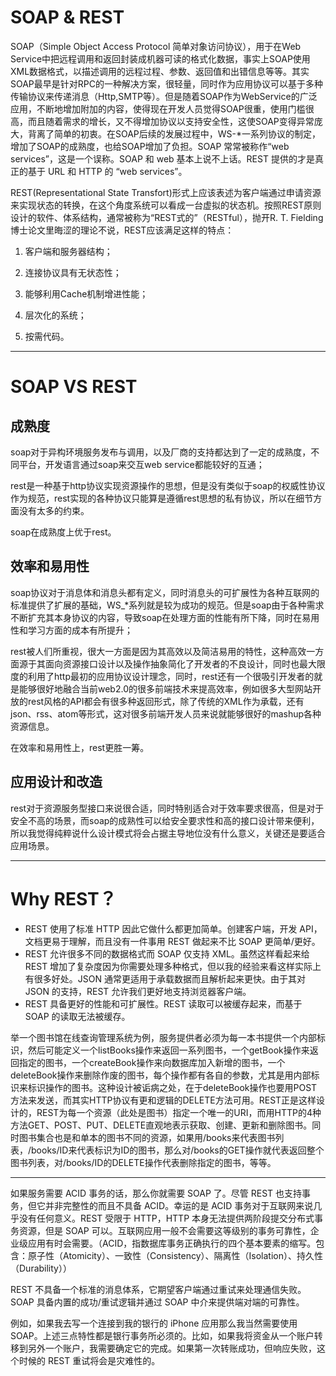 # SOAP & REST
SOAP（Simple Object Access Protocol 简单对象访问协议），用于在Web Service中把远程调用和返回封装成机器可读的格式化数据，事实上SOAP使用XML数据格式，以描述调用的远程过程、参数、返回值和出错信息等等。其实SOAP最早是针对RPC的一种解决方案，很轻量，同时作为应用协议可以基于多种传输协议来传递消息（Http,SMTP等）。但是随着SOAP作为WebService的广泛应用，不断地增加附加的内容，使得现在开发人员觉得SOAP很重，使用门槛很高，而且随着需求的增长，又不得增加协议以支持安全性，这使SOAP变得异常庞大，背离了简单的初衷。在SOAP后续的发展过程中，WS-*一系列协议的制定，增加了SOAP的成熟度，也给SOAP增加了负担。SOAP 常常被称作“web services”，这是一个误称。SOAP 和 web 基本上说不上话。REST 提供的才是真正的基于 URL 和 HTTP 的 “web services”。

REST(Representational State Transfort)形式上应该表述为客户端通过申请资源来实现状态的转换，在这个角度系统可以看成一台虚拟的状态机。按照REST原则设计的软件、体系结构，通常被称为“REST式的”（RESTful），抛开R. T. Fielding博士论文里晦涩的理论不说，REST应该满足这样的特点：

1. 客户端和服务器结构；

2. 连接协议具有无状态性；

3. 能够利用Cache机制增进性能；

4. 层次化的系统；

5. 按需代码。
---
# SOAP VS REST

## 成熟度

soap对于异构环境服务发布与调用，以及厂商的支持都达到了一定的成熟度，不同平台，开发语言通过soap来交互web service都能较好的互通；

rest是一种基于http协议实现资源操作的思想，但是没有类似于soap的权威性协议作为规范，rest实现的各种协议只能算是遵循rest思想的私有协议，所以在细节方面没有太多的约束。

soap在成熟度上优于rest。

## 效率和易用性

soap协议对于消息体和消息头都有定义，同时消息头的可扩展性为各种互联网的标准提供了扩展的基础，WS_*系列就是较为成功的规范。但是soap由于各种需求不断扩充其本身协议的内容，导致soap在处理方面的性能有所下降，同时在易用性和学习方面的成本有所提升；

rest被人们所重视，很大一方面是因为其高效以及简洁易用的特性，这种高效一方面源于其面向资源接口设计以及操作抽象简化了开发者的不良设计，同时也最大限度的利用了http最初的应用协议设计理念，同时，rest还有一个很吸引开发者的就是能够很好地融合当前web2.0的很多前端技术来提高效率，例如很多大型网站开放的rest风格的API都会有很多种返回形式，除了传统的XML作为承载，还有json、rss、atom等形式，这对很多前端开发人员来说就能够很好的mashup各种资源信息。

在效率和易用性上，rest更胜一筹。

## 应用设计和改造

rest对于资源服务型接口来说很合适，同时特别适合对于效率要求很高，但是对于安全不高的场景，而soap的成熟性可以给安全要求性和高的接口设计带来便利，所以我觉得纯粹说什么设计模式将会占据主导地位没有什么意义，关键还是要适合应用场景。

---
# Why REST？

* REST 使用了标准 HTTP 因此它做什么都更加简单。创建客户端，开发 API，文档更易于理解，而且没有一件事用 REST 做起来不比 SOAP 更简单/更好。
* REST 允许很多不同的数据格式而 SOAP 仅支持 XML。虽然这样看起来给 REST 增加了复杂度因为你需要处理多种格式，但以我的经验来看这样实际上有很多好处。JSON 通常更适用于承载数据而且解析起来更快。由于其对 JSON 的支持，REST 允许我们更好地支持浏览器客户端。
* REST 具备更好的性能和可扩展性。REST 读取可以被缓存起来，而基于 SOAP 的读取无法被缓存。

举一个图书馆在线查询管理系统为例，服务提供者必须为每一本书提供一个内部标识，然后可能定义一个listBooks操作来返回一系列图书，一个getBook操作来返回指定的图书，一个createBook操作来向数据库加入新增的图书，一个deleteBook操作来删除作废的图书，每个操作都有各自的参数，尤其是用内部标识来标识操作的图书。这种设计被诟病之处，在于deleteBook操作也要用POST方法来发送，而其实HTTP协议有更和逻辑的DELETE方法可用。REST正是这样设计的，REST为每一个资源（此处是图书）指定一个唯一的URI，而用HTTP的4种方法GET、POST、PUT、DELETE直观地表示获取、创建、更新和删除图书。同时图书集合也是和单本的图书不同的资源，如果用/books来代表图书列表，/books/ID来代表标识为ID的图书，那么对/books的GET操作就代表返回整个图书列表，对/books/ID的DELETE操作代表删除指定的图书，等等。

---
如果服务需要 ACID 事务的话，那么你就需要 SOAP 了。尽管 REST 也支持事务，但它并非完整性的而且不具备 ACID。幸运的是 ACID 事务对于互联网来说几乎没有任何意义。REST 受限于 HTTP，HTTP 本身无法提供两阶段提交分布式事务资源，但是 SOAP 可以。互联网应用一般不会需要这等级别的事务可靠性，企业级应用有时会需要。（ACID，指数据库事务正确执行的四个基本要素的缩写。包含：原子性（Atomicity）、一致性（Consistency）、隔离性（Isolation）、持久性（Durability））

REST 不具备一个标准的消息体系，它期望客户端通过重试来处理通信失败。SOAP 具备内置的成功/重试逻辑并通过 SOAP 中介来提供端对端的可靠性。

例如，如果我去写一个连接到我的银行的 iPhone 应用那么我当然需要使用 SOAP。上述三点特性都是银行事务所必须的。比如，如果我将资金从一个账户转移到另外一个账户，我需要确定它的完成。如果第一次转账成功，但响应失败，这个时候的 REST 重试将会是灾难性的。

